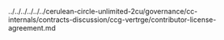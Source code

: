 ../../../../../../cerulean-circle-unlimited-2cu/governance/cc-internals/contracts-discussion/ccg-vertrge/contributor-license-agreement.md